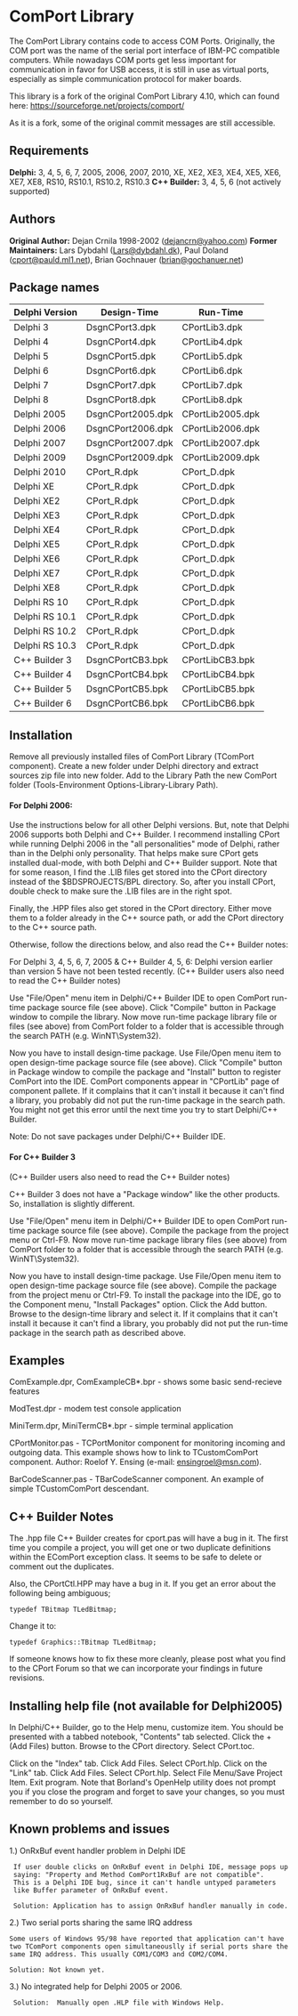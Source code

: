 # ComPort Library

The ComPort Library contains code to access COM Ports. Originally, the COM port was the name of the serial port interface of IBM-PC compatible computers.
While nowadays COM ports get less important for communication in favor for USB access, it is still in use as virtual ports, especially as simple communication protocol for maker boards.

This library is a fork of the original ComPort Library 4.10, which can found here:  https://sourceforge.net/projects/comport/

As it is a fork, some of the original commit messages are still accessible.

## Requirements

**Delphi:** 3, 4, 5, 6, 7, 2005, 2006, 2007, 2010, XE, XE2, XE3, XE4, XE5, XE6, XE7, XE8, RS10, RS10.1, RS10.2, RS10.3
**C++ Builder:** 3, 4, 5, 6 (not actively supported)

## Authors
**Original Author:** Dejan Crnila 1998-2002 (dejancrn@yahoo.com)
**Former Maintainers:** Lars Dybdahl (Lars@dybdahl.dk), Paul Doland (cport@pauld.ml1.net), Brian Gochnauer (brian@gochanuer.net)

## Package names

| Delphi Version | Design-Time | Run-Time |
|---|---|---|
| Delphi 3 | DsgnCPort3.dpk | CPortLib3.dpk |
| Delphi 4 | DsgnCPort4.dpk | CPortLib4.dpk |
| Delphi 5 | DsgnCPort5.dpk | CPortLib5.dpk |
| Delphi 6 | DsgnCPort6.dpk | CPortLib6.dpk |
| Delphi 7 | DsgnCPort7.dpk | CPortLib7.dpk |
| Delphi 8 | DsgnCPort8.dpk | CPortLib8.dpk |
| Delphi 2005 | DsgnCPort2005.dpk | CPortLib2005.dpk |
| Delphi 2006 | DsgnCPort2006.dpk | CPortLib2006.dpk |
| Delphi 2007 | DsgnCPort2007.dpk | CPortLib2007.dpk |
| Delphi 2009 | DsgnCPort2009.dpk | CPortLib2009.dpk |
| Delphi 2010 | CPort_R.dpk | CPort_D.dpk |
| Delphi XE | CPort_R.dpk | CPort_D.dpk |
| Delphi XE2 | CPort_R.dpk | CPort_D.dpk |
| Delphi XE3 | CPort_R.dpk | CPort_D.dpk |
| Delphi XE4 | CPort_R.dpk | CPort_D.dpk |
| Delphi XE5 | CPort_R.dpk | CPort_D.dpk |
| Delphi XE6 | CPort_R.dpk | CPort_D.dpk |
| Delphi XE7 | CPort_R.dpk | CPort_D.dpk |
| Delphi XE8 | CPort_R.dpk | CPort_D.dpk |
| Delphi RS 10 | CPort_R.dpk | CPort_D.dpk |
| Delphi RS 10.1 | CPort_R.dpk | CPort_D.dpk |
| Delphi RS 10.2 | CPort_R.dpk | CPort_D.dpk |
| Delphi RS 10.3 | CPort_R.dpk | CPort_D.dpk |
| C++ Builder 3 | DsgnCPortCB3.bpk | CPortLibCB3.bpk |
| C++ Builder 4 | DsgnCPortCB4.bpk | CPortLibCB4.bpk |
| C++ Builder 5 | DsgnCPortCB5.bpk | CPortLibCB5.bpk |
| C++ Builder 6 | DsgnCPortCB6.bpk | CPortLibCB6.bpk |



## Installation

Remove all previously installed files of ComPort Library (TComPort component). Create a new folder under Delphi directory and extract sources zip file into new folder. Add to the Library Path the new ComPort folder (Tools-Environment Options-Library-Library Path).

#### For Delphi 2006:

Use the instructions below for all other Delphi versions.  But, note that Delphi 2006 supports both Delphi and C++ Builder. I recommend installing CPort while running Delphi 2006 in the "all personalities" mode of Delphi, rather than in the Delphi only personality. That helps make sure CPort gets installed dual-mode, with both Delphi and C++ Builder support.  Note that for some reason, I find the .LIB files get stored into the CPort directory instead of the $BDSPROJECTS/BPL directory.  So, after you install CPort, double check to make sure the .LIB files are in the right spot.  

Finally, the .HPP files also get stored in the  CPort directory. Either move them to a folder already in the C++ source path, or add the CPort directory to the C++ source path.

Otherwise, follow the directions below, and also read the C++ Builder notes:

For Delphi 3, 4, 5, 6, 7, 2005 & C++ Builder 4, 5, 6: Delphi version earlier than version 5 have not been tested recently. (C++ Builder users also need to read the C++ Builder notes)

Use "File/Open" menu item in Delphi/C++ Builder IDE to open ComPort run-time package source file (see above). Click "Compile" button in Package window to compile the library. Now move run-time package library file or files (see above) from ComPort folder to a folder that is accessible through the search PATH (e.g. WinNT\System32).

Now you have to install design-time package. Use File/Open menu item to open design-time package source file (see above). Click "Compile" button in Package window to compile the package and "Install" button to register ComPort into the IDE. ComPort components appear in "CPortLib" page of component pallete.  If it complains that it can't install it because it can't find a library, you probably did not put the run-time package in the search path. You might not get this error until the next time you try to start Delphi/C++ Builder.

Note: Do not save packages under Delphi/C++ Builder IDE.

#### For C++ Builder 3
(C++ Builder users also need to read the C++ Builder notes)

C++ Builder 3 does not have a "Package window" like the other products. So, installation is slightly different.

Use "File/Open" menu item in Delphi/C++ Builder IDE to open ComPort run-time package source file (see above). Compile the package from the project menu or Ctrl-F9. Now move run-time package library files (see above) from ComPort folder to a folder that is accessible through the search PATH (e.g. WinNT\System32).

Now you have to install design-time package. Use File/Open menu item to open design-time package source file (see above). Compile the package from the project menu or Ctrl-F9. To install the package into the IDE, go to the Component menu, "Install Packages" option. Click the Add button.  Browse to the design-time library and select it. If it complains that it can't install it because it can't find a library, you probably did not put the run-time package in the search path as described above.

## Examples

  ComExample.dpr,
  ComExampleCB*.bpr  - shows some basic send-recieve features

  ModTest.dpr        - modem test console application

  MiniTerm.dpr,
  MiniTermCB*.bpr    - simple terminal application

  CPortMonitor.pas   - TCPortMonitor component for monitoring incoming and 
                       outgoing data. This example shows how to link to 
                       TCustomComPort component. Author: Roelof Y. Ensing 
                       (e-mail: ensingroel@msn.com).

  BarCodeScanner.pas - TBarCodeScanner component. An example of simple 
                       TCustomComPort descendant. 


## C++ Builder Notes
The .hpp file C++ Builder creates for cport.pas will have a bug in it. The first time you compile a project, you will get one or two duplicate  definitions within the EComPort exception class.  It seems to be safe to delete or comment out the duplicates.

Also, the CPortCtl.HPP may have a bug in it.  If you get an error about the following being ambiguous;

    typedef TBitmap TLedBitmap;

Change it to:

    typedef Graphics::TBitmap TLedBitmap;

If someone knows how to fix these more cleanly, please post what you find to the CPort Forum so that we can incorporate your findings in future revisions.


## Installing help file (not available for Delphi2005)
In Delphi/C++ Builder, go to the Help menu, customize item. You should be presented with a tabbed notebook, "Contents" tab selected. Click the + (Add Files)  button. Browse to the CPort directory. Select CPort.toc. 

Click on the "Index" tab. Click Add Files. Select CPort.hlp. Click on the "Link" tab. Click Add Files. Select CPort.hlp. Select File Menu/Save Project Item. Exit program. Note that Borland's OpenHelp utility does not prompt you if you close the program and forget to save your changes, so you must remember to do so yourself. 


## Known problems and issues
  1.) OnRxBuf event handler problem in Delphi IDE

     If user double clicks on OnRxBuf event in Delphi IDE, message pops up
     saying: "Property and Method ComPort1RxBuf are not compatible".
     This is a Delphi IDE bug, since it can't handle untyped parameters
     like Buffer parameter of OnRxBuf event.
      
     Solution: Application has to assign OnRxBuf handler manually in code.    

  2.) Two serial ports sharing the same IRQ address

    Some users of Windows 95/98 have reported that application can't have two TComPort components open simultaneouslly if serial ports share the same IRQ address. This usually COM1/COM3 and COM2/COM4.
    
    Solution: Not known yet.

  3.) No integrated help for Delphi 2005 or 2006.

     Solution:  Manually open .HLP file with Windows Help.